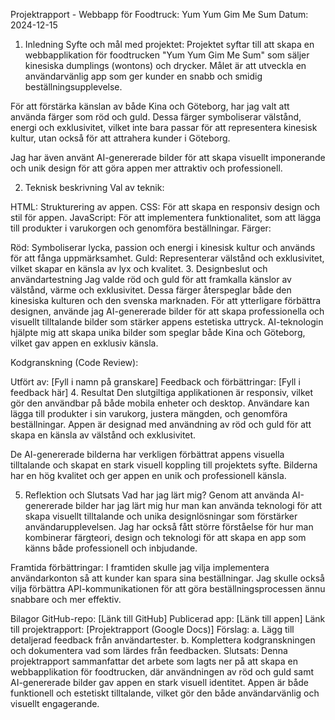Projektrapport - Webbapp för Foodtruck: Yum Yum Gim Me Sum
Datum: 2024-12-15

1. Inledning
Syfte och mål med projektet:
Projektet syftar till att skapa en webbapplikation för foodtrucken "Yum Yum Gim Me Sum" som säljer kinesiska dumplings (wontons) och drycker. Målet är att utveckla en användarvänlig app som ger kunder en snabb och smidig beställningsupplevelse.

För att förstärka känslan av både Kina och Göteborg, har jag valt att använda färger som röd och guld. Dessa färger symboliserar välstånd, energi och exklusivitet, vilket inte bara passar för att representera kinesisk kultur, utan också för att attrahera kunder i Göteborg.

Jag har även använt AI-genererade bilder för att skapa visuellt imponerande och unik design för att göra appen mer attraktiv och professionell.

2. Teknisk beskrivning
Val av teknik:

HTML: Strukturering av appen.
CSS: För att skapa en responsiv design och stil för appen.
JavaScript: För att implementera funktionalitet, som att lägga till produkter i varukorgen och genomföra beställningar.
Färger:

Röd: Symboliserar lycka, passion och energi i kinesisk kultur och används för att fånga uppmärksamhet.
Guld: Representerar välstånd och exklusivitet, vilket skapar en känsla av lyx och kvalitet.
3. Designbeslut och användartestning
Jag valde röd och guld för att framkalla känslor av välstånd, värme och exklusivitet. Dessa färger återspeglar både den kinesiska kulturen och den svenska marknaden. För att ytterligare förbättra designen, använde jag AI-genererade bilder för att skapa professionella och visuellt tilltalande bilder som stärker appens estetiska uttryck. AI-teknologin hjälpte mig att skapa unika bilder som speglar både Kina och Göteborg, vilket gav appen en exklusiv känsla.

Kodgranskning (Code Review):

Utfört av: [Fyll i namn på granskare]
Feedback och förbättringar:
[Fyll i feedback här]
4. Resultat
Den slutgiltiga applikationen är responsiv, vilket gör den användbar på både mobila enheter och desktop. Användare kan lägga till produkter i sin varukorg, justera mängden, och genomföra beställningar. Appen är designad med användning av röd och guld för att skapa en känsla av välstånd och exklusivitet.

De AI-genererade bilderna har verkligen förbättrat appens visuella tilltalande och skapat en stark visuell koppling till projektets syfte. Bilderna har en hög kvalitet och ger appen en unik och professionell känsla.

5. Reflektion och Slutsats
Vad har jag lärt mig?
Genom att använda AI-genererade bilder har jag lärt mig hur man kan använda teknologi för att skapa visuellt tilltalande och unika designlösningar som förstärker användarupplevelsen. Jag har också fått större förståelse för hur man kombinerar färgteori, design och teknologi för att skapa en app som känns både professionell och inbjudande.

Framtida förbättringar:
I framtiden skulle jag vilja implementera användarkonton så att kunder kan spara sina beställningar. Jag skulle också vilja förbättra API-kommunikationen för att göra beställningsprocessen ännu snabbare och mer effektiv.

Bilagor
GitHub-repo: [Länk till GitHub]
Publicerad app: [Länk till appen]
Länk till projektrapport: [Projektrapport (Google Docs)]
Förslag:
a. Lägg till detaljerad feedback från användartester.
b. Komplettera kodgranskningen och dokumentera vad som lärdes från feedbacken.
Slutsats:
Denna projektrapport sammanfattar det arbete som lagts ner på att skapa en webbapplikation för foodtrucken, där användningen av röd och guld samt AI-genererade bilder gav appen en stark visuell identitet. Appen är både funktionell och estetiskt tilltalande, vilket gör den både användarvänlig och visuellt engagerande.